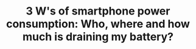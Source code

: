 ---
layout: publication
title: "3 W's of smartphone power consumption: Who, where and how much is draining my battery?"
short_title: "3 W's of smartphone power consumption"
tags: Communications
cover: /assets/images/power_smartphone.png
authors: "Agrim Gupta, Adel Heidari, Avyakta Kalipattapu, Ish Kumar Jain, Dinesh Bharadia"   # needed for publist.html
author_list:
    - name: Agrim Gupta*
      url: https://agrim9.github.io/
      email: agg003@ucsd.edu
    - name: Adel Heidari* # url field is optional
      url: 
      email: adheidari@ucsd.edu
    - name: Avyakta Kalipattapu*
      url: 
      email: rkalipattapu@ucsd.edu
    - name: Ish Kumar Jain
      url: https://ishjain.github.io/ 
      email: ikjain@ucsd.edu
    - name: Dinesh Bharadia
      url: https://dineshb-ucsd.github.io/
      email:  dineshb@ucsd.edu
eqcon: true #Put true if you want equal contrribution on pub page
conference: "Mobicom Workshop 2024"
conference_site: https://www.sigmobile.org/grav/events/conferences/mobicom
paper: /files/3Ws.pdf
slides: 
video:
# video_str: 
# miscs: # additional items
#     - content_type: 
#       content_url: 
description:
    - text: "With 6.5 billion smartphones in use worldwide, each relying on a battery for key subsystems like display, compute, and cellular connectivity, previous studies on power consumption often used invalidated indirect estimates that failed to isolate specific hardware usage. We address this by utilizing Google's On Device Power Measurement (ODPM) tool for precise power measurements of individual components. Our findings indicate that connectivity (Wi-Fi, 4G/5G) and screen display are the primary power consumers, as shown with the Google Pixel 7A. We also confirmed similar power consumption trends using an energy estimation method on the Samsung S23+. Given the prevalence of smartphones, we discuss the challenges and opportunities for optimizing power usage."

      image: /assets/images/barplot_energy.png
      image_width: 800 #px (check this image resolution and how it populate on webpage)

    # - text:
    #   image:
    #   image_width: 800 # px (check this image resolution and how it populate on webpage)
# medias:
#     - type: 
#       url: 
# citation:
#     - text: ""
#       bib: "" 
#       bibtex: "
#       @article{}
# "
---